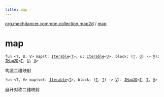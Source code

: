 ```yaml
---
title: map - 
---
```


[org.mechdancer.common.collection.map2d](index.html) / [map](./map.html)

# map

`fun <T, U, V> map(t: `[`Iterable`](https://kotlinlang.org/api/latest/jvm/stdlib/kotlin.collections/-iterable/index.html)`<`[`T`](map.html#T)`>, u: `[`Iterable`](https://kotlinlang.org/api/latest/jvm/stdlib/kotlin.collections/-iterable/index.html)`<`[`U`](map.html#U)`>, block: (`[`T`](map.html#T)`, `[`U`](map.html#U)`) -> `[`V`](map.html#V)`): `[`IMap2D`](-i-map2-d/index.html)`<`[`T`](map.html#T)`, `[`U`](map.html#U)`, `[`V`](map.html#V)`>`

构造二维映射

`fun <T, V> map(set: `[`Iterable`](https://kotlinlang.org/api/latest/jvm/stdlib/kotlin.collections/-iterable/index.html)`<`[`T`](map.html#T)`>, block: (`[`T`](map.html#T)`, `[`T`](map.html#T)`) -> `[`V`](map.html#V)`): `[`IMap2D`](-i-map2-d/index.html)`<`[`T`](map.html#T)`, `[`T`](map.html#T)`, `[`V`](map.html#V)`>`

展开对称二维映射

